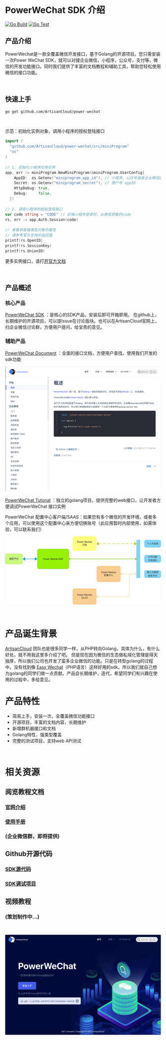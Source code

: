 # PowerWeChat SDK 介绍

[![Go Build](https://github.com/ArtisanCloud/power-wechat/actions/workflows/go-build.yml/badge.svg?branch=release%2F1.0.0)](https://github.com/ArtisanCloud/power-wechat/actions/workflows/go-build.yml) 
[![Go Test](https://github.com/ArtisanCloud/power-wechat/actions/workflows/go-test.yml/badge.svg?branch=release%2F1.0.0)](https://github.com/ArtisanCloud/power-wechat/actions/workflows/go-test.yml)


## 产品介绍
PowerWechat是一款全覆盖微信开发接口，基于Golang的开源项目。您只需安装一次Power WeChat SDK，就可以对接企业微信，小程序，公众号，支付等，微信的开发功能接口。同时我们提供了丰富的文档教程和辅助工具，帮助您轻松使用微信的接口功能。

<br>

## 快速上手

```bash
go get github.com/ArtisanCloud/power-wechat
```
<br>

示范：初始化实例对象，调用小程序的授权登陆接口
```go
import (
  "github.com/ArtisanCloud/power-wechat/src/miniProgram"
  "os"
)

// 1. 初始化小程序应用实例
app, err := miniProgram.NewMiniProgram(&miniProgram.UserConfig{
    AppID:  os.Getenv("miniprogram_app_id"), // 小程序、公众号或者企业微信的appid
    Secret: os.Getenv("miniprogram_secret"), // 商户号 appID
    HttpDebug: true,
    Debug:     false,
  })

// 2. 调用小程序的授权登陆接口
var code string = "CODE" // 前端小程序登录时，从微信获取的code
rs, err := app.Auth.Session(code)

// 查看获取强类型对象的属性
// 请参考官方文档的返回值
printf(rs.OpenID)
printf(rs.SessionKey)
printf(rs.UnionID)

```

更多实例接口，请打[开官方文档](https://powerwechat.artisan-cloud.com/zh/start/)

<br>


## 产品概述
### 核心产品
[PowerWeChat SDK](https://github.com/ArtisanCloud/power-wechat) ：是核心的SDK产品，安装后即可开箱即用。
在github上，长期维护的开源项目，可以提Issue在讨论版块。也可以在ArtisanCloud官网上，扫企业微信讨论群，方便用户提问，给宝贵的意见。





### 辅助产品

[PowerWeChat Document](https://powerwechat.artisan-cloud.com/zh/start/) ：全面的接口文档，方便用户查找，使用我们开发的sdk功能

![Image of Document Page](./resource/assets/document.png)



[PowerWeChat Tutorial](https://github.com/ArtisanCloud/power-wechat-tutorial) ：独立的golang项目，提供完整的web接口，让开发者方便调试PowerWeChat 接口实例


PowerWeChat 配置中心客户端/SAAS：如果您有多个微信的开发环境，或者多个应用，可以使用这个配置中心来方便切换账号（此应用暂时内部使用，如需体验，可以联系我们）

![Image of Products](./resource/assets/architecture.png)



<br>

# 产品诞生背景
[ArtisanCloud](https://github.com/ArtisanCloud) 团队也是很多同学一样，从PHP转向Golang，具体为什么，有什么好处，就不用我这里多介绍了吧。 但是现在因为微信的生态做私域化管理是得天独厚，所以我们公司也开发了蛮多企业微信的功能。只是在转型golang的过程中，没有找到像 [Easy Wechat](https://www.easywechat.com)（PHP语言）这样好用的sdk。所以我们就自己想为golang的同学们做一点贡献。产品会长期维护，迭代，希望同学们有兴趣在使用的过程中，多给意见。




# 产品特性

* 简易上手，安装一次，全覆盖微信功能接口
* 开源项目，丰富的文档内容，长期维护
* 新增群机器接口和文档
* Golang特性，强类型覆盖
* 完整的测试项目，支持web API测试


<br>

# 相关资源

## 阅览教程文档
### [官网介绍](https://powerwechat.artisan-cloud.com)
### [使用手册](https://powerwechat.artisan-cloud.com/zh/start/)
### (企业微信群，即将提供)


## Github开源代码
### [SDK源代码](https://github.com/ArtisanCloud/power-wechat)
### [SDK调试项目](https://github.com/ArtisanCloud/power-wechat-tutorial)


## 视频教程
### (策划制作中...)

<br>

![Image of Main Page](./resource/assets/homepage.png)

